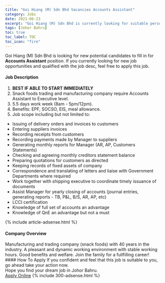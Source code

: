```yaml
---
title: "Goi Hiang (M) Sdn Bhd Vacancies Accounts Assistant" 
category: Jobs 
date: 2021-06-23 
excerpt: "Goi Hiang (M) Sdn Bhd is currently looking for suitable person to fill in the Accounts Assistant which based in Johor Bahru" 
tags: [Johor Bahru] 
toc: true 
toc_label: TOC 
toc_icon: "fire" 
--- 
```


<p>Goi Hiang (M) Sdn Bhd is looking for new potential candidates to fill in for <b>Accounts Assistant</b> position. If you currently looking for new job opportunities and qualified with the job desc, feel free to apply this job.
</p><div><div><h4>Job Description</h4></div><div><div><span><div><ol><li><strong>BEST IF ABLE TO START IMMEDIATELY</strong></li><li>Snack foods trading and manufacturing company require Accounts Assistant to Executive level.</li><li>5.5 days work week (8am - 5pm/12pm).</li><li>Benefits: EPF, SOCSO, EIS, meal allowance.</li><li>Job scope including but not limited to:</li></ol><ul><li>Issuing of delivery orders and invoices to customers</li><li>Entering suppliers invoices</li><li>Recording receipts from customers</li><li>Recording payments made by Manager to suppliers</li><li>Generating monthly reports for Manager (AR, AP, Customers Statements)</li><li>Checking and agreeing monthly creditors statement balance</li><li>Preparing quotations for customers as directed</li><li>Keeping records of fixed assets of company</li><li>Correspondence and translating of letters and liaise with Government Departments where required</li><li>Work together with shipping executive to coordinate timely issuance of documents</li><li>Assist Manager for yearly closing of accounts (journal entries, generating reports - TB, P&amp;L, B/S, AR, AP, etc)</li><li>LCCI certification</li><li>Knowledge of full set of accounts an advantage</li><li>Knowledge of QnE an advantage but not a must</li></ul></div></span></div></div></div> 
{% include article-adsense.html %} 
<div><div><h4>Company Overview</h4></div><div><div><span><div><div>
	Manufacturing and trading company (snack foods) with 40 years in the industry. A pleasant and dynamic working environment with stable working hours. Good benefits and welfare. Join the family for a fullfilling career!</div></div></span></div></div></div> 
#### How To Apply 
If you confident and feel that this job is suitable to you, go ahead take your action now. <br/> 
Hope you find your dream job in Johor Bahru. <br/> 
<a href="https://www.jobstreet.com.my/en/job/accounts-assistant-4597284?jobId=jobstreet-my-job-4597284&" class="btn btn--info" target="_blank" rel="nofollow noopenner">Apply Online</a> 
{% include 300-adsense.html %} 